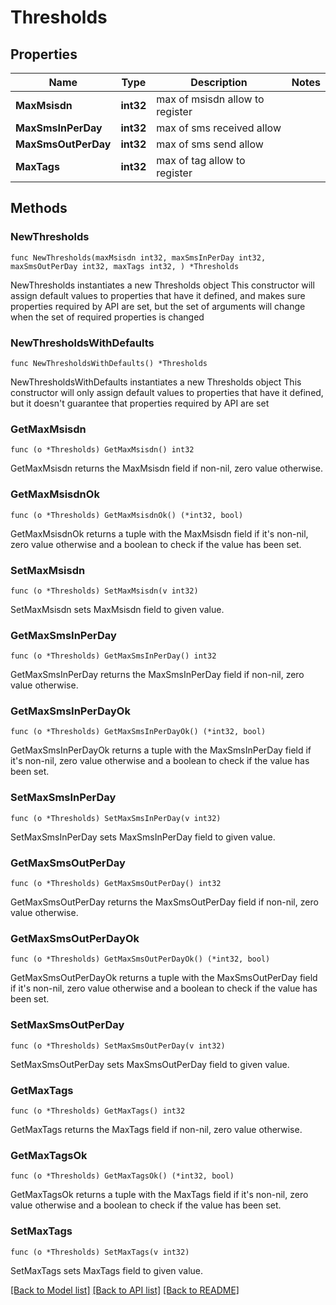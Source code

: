 # Thresholds

## Properties

Name | Type | Description | Notes
------------ | ------------- | ------------- | -------------
**MaxMsisdn** | **int32** | max of msisdn allow to register | 
**MaxSmsInPerDay** | **int32** | max of sms received allow | 
**MaxSmsOutPerDay** | **int32** | max of sms send allow | 
**MaxTags** | **int32** | max of tag allow to register | 

## Methods

### NewThresholds

`func NewThresholds(maxMsisdn int32, maxSmsInPerDay int32, maxSmsOutPerDay int32, maxTags int32, ) *Thresholds`

NewThresholds instantiates a new Thresholds object
This constructor will assign default values to properties that have it defined,
and makes sure properties required by API are set, but the set of arguments
will change when the set of required properties is changed

### NewThresholdsWithDefaults

`func NewThresholdsWithDefaults() *Thresholds`

NewThresholdsWithDefaults instantiates a new Thresholds object
This constructor will only assign default values to properties that have it defined,
but it doesn't guarantee that properties required by API are set

### GetMaxMsisdn

`func (o *Thresholds) GetMaxMsisdn() int32`

GetMaxMsisdn returns the MaxMsisdn field if non-nil, zero value otherwise.

### GetMaxMsisdnOk

`func (o *Thresholds) GetMaxMsisdnOk() (*int32, bool)`

GetMaxMsisdnOk returns a tuple with the MaxMsisdn field if it's non-nil, zero value otherwise
and a boolean to check if the value has been set.

### SetMaxMsisdn

`func (o *Thresholds) SetMaxMsisdn(v int32)`

SetMaxMsisdn sets MaxMsisdn field to given value.


### GetMaxSmsInPerDay

`func (o *Thresholds) GetMaxSmsInPerDay() int32`

GetMaxSmsInPerDay returns the MaxSmsInPerDay field if non-nil, zero value otherwise.

### GetMaxSmsInPerDayOk

`func (o *Thresholds) GetMaxSmsInPerDayOk() (*int32, bool)`

GetMaxSmsInPerDayOk returns a tuple with the MaxSmsInPerDay field if it's non-nil, zero value otherwise
and a boolean to check if the value has been set.

### SetMaxSmsInPerDay

`func (o *Thresholds) SetMaxSmsInPerDay(v int32)`

SetMaxSmsInPerDay sets MaxSmsInPerDay field to given value.


### GetMaxSmsOutPerDay

`func (o *Thresholds) GetMaxSmsOutPerDay() int32`

GetMaxSmsOutPerDay returns the MaxSmsOutPerDay field if non-nil, zero value otherwise.

### GetMaxSmsOutPerDayOk

`func (o *Thresholds) GetMaxSmsOutPerDayOk() (*int32, bool)`

GetMaxSmsOutPerDayOk returns a tuple with the MaxSmsOutPerDay field if it's non-nil, zero value otherwise
and a boolean to check if the value has been set.

### SetMaxSmsOutPerDay

`func (o *Thresholds) SetMaxSmsOutPerDay(v int32)`

SetMaxSmsOutPerDay sets MaxSmsOutPerDay field to given value.


### GetMaxTags

`func (o *Thresholds) GetMaxTags() int32`

GetMaxTags returns the MaxTags field if non-nil, zero value otherwise.

### GetMaxTagsOk

`func (o *Thresholds) GetMaxTagsOk() (*int32, bool)`

GetMaxTagsOk returns a tuple with the MaxTags field if it's non-nil, zero value otherwise
and a boolean to check if the value has been set.

### SetMaxTags

`func (o *Thresholds) SetMaxTags(v int32)`

SetMaxTags sets MaxTags field to given value.



[[Back to Model list]](../README.md#documentation-for-models) [[Back to API list]](../README.md#documentation-for-api-endpoints) [[Back to README]](../README.md)


